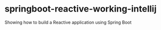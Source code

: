 # springboot-reactive-working-intellij
 Showing how to build a Reactive application using Spring Boot
